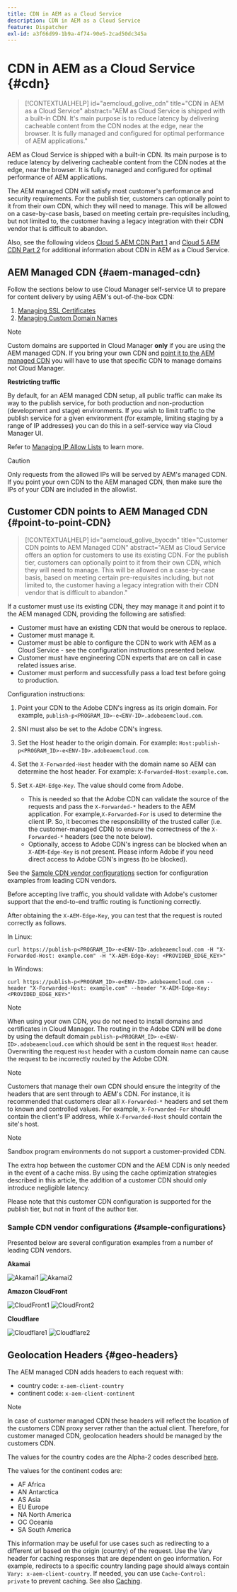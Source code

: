 ```yaml
---
title: CDN in AEM as a Cloud Service
description: CDN in AEM as a Cloud Service
feature: Dispatcher
exl-id: a3f66d99-1b9a-4f74-90e5-2cad50dc345a
---
```

# CDN in AEM as a Cloud Service {#cdn}

>[!CONTEXTUALHELP]
>id="aemcloud_golive_cdn"
>title="CDN in AEM as a Cloud Service"
>abstract="AEM as Cloud Service is shipped with a built-in CDN. It's main purpose is to reduce latency by delivering cacheable content from the CDN nodes at the edge, near the browser. It is fully managed and configured for optimal performance of AEM applications."

AEM as Cloud Service is shipped with a built-in CDN. Its main purpose is to reduce latency by delivering cacheable content from the CDN nodes at the edge, near the browser. It is fully managed and configured for optimal performance of AEM applications.

The AEM managed CDN will satisfy most customer's performance and security requirements. For the publish tier, customers can optionally point to it from their own CDN, which they will need to manage. This will be allowed on a case-by-case basis, based on meeting certain pre-requisites including, but not limited to, the customer having a legacy integration with their CDN vendor that is difficult to abandon.

Also, see the following videos [Cloud 5 AEM CDN Part 1](https://experienceleague.adobe.com/docs/experience-manager-learn/cloud-service/cloud-5/cloud5-aem-cdn-part1.html) and [Cloud 5 AEM CDN Part 2](https://experienceleague.adobe.com/docs/experience-manager-learn/cloud-service/cloud-5/cloud5-aem-cdn-part2.html) for additional information about CDN in AEM as a Cloud Service.

## AEM Managed CDN  {#aem-managed-cdn}

Follow the sections below to use Cloud Manager self-service UI to prepare for content delivery by using AEM's out-of-the-box CDN:

1. [Managing SSL Certificates](/help/implementing/cloud-manager/managing-ssl-certifications/introduction.md)
1. [Managing Custom Domain Names](/help/implementing/cloud-manager/custom-domain-names/introduction.md)

>[!NOTE]
>
>Custom domains are supported in Cloud Manager **only** if you are using the AEM managed CDN. If you bring your own CDN and [point it to the AEM managed CDN](#point-to-point-CDN) you will have to use that specific CDN to manage domains not Cloud Manager.

**Restricting traffic**

By default, for an AEM managed CDN setup, all public traffic can make its way to the publish service, for both production and non-production (development and stage) environments. If you wish to limit traffic to the publish service for a given environment (for example, limiting staging by a range of IP addresses) you can do this in a self-service way via Cloud Manager UI.

Refer to [Managing IP Allow Lists](/help/implementing/cloud-manager/ip-allow-lists/introduction.md) to learn more.

>[!CAUTION]
>
>Only requests from the allowed IPs will be served by AEM's managed CDN. If you point your own CDN to the AEM managed CDN, then make sure the IPs of your CDN are included in the allowlist.

## Customer CDN points to AEM Managed CDN {#point-to-point-CDN}

>[!CONTEXTUALHELP]
>id="aemcloud_golive_byocdn"
>title="Customer CDN points to AEM Managed CDN"
>abstract="AEM as Cloud Service offers an option for customers to use its existing CDN. For the publish tier, customers can optionally point to it from their own CDN, which they will need to manage. This will be allowed on a case-by-case basis, based on meeting certain pre-requisites including, but not limited to, the customer having a legacy integration with their CDN vendor that is difficult to abandon."

If a customer must use its existing CDN, they may manage it and point it to the AEM managed CDN, providing the following are satisfied:

* Customer must have an existing CDN that would be onerous to replace.
* Customer must manage it.
* Customer must be able to configure the CDN to work with AEM as a Cloud Service - see the configuration instructions presented below.
* Customer must have engineering CDN experts that are on call in case related issues arise.
* Customer must perform and successfully pass a load test before going to production.

Configuration instructions:

1. Point your CDN to the Adobe CDN's ingress as its origin domain. For example, `publish-p<PROGRAM_ID>-e<ENV-ID>.adobeaemcloud.com`.
1. SNI must also be set to the Adobe CDN's ingress.
1. Set the Host header to the origin domain. For example: `Host:publish-p<PROGRAM_ID>-e<ENV-ID>.adobeaemcloud.com`.
1. Set the `X-Forwarded-Host` header with the domain name so AEM can determine the host header. For example: `X-Forwarded-Host:example.com`.
1. Set `X-AEM-Edge-Key`. The value should come from Adobe.

   * This is needed so that the Adobe CDN can validate the source of the requests and pass the `X-Forwarded-*` headers to the AEM application. For example,`X-Forwarded-For` is used to determine the client IP. So, it becomes the responsibility of the trusted caller (i.e. the customer-managed CDN) to ensure the correctness of the `X-Forwarded-*` headers (see the note below).
   * Optionally, access to Adobe CDN's ingress can be blocked when an `X-AEM-Edge-Key` is not present. Please inform Adobe if you need direct access to Adobe CDN's ingress (to be blocked).

See the [Sample CDN vendor configurations](#sample-configurations) section for configuration examples from leading CDN vendors.

Before accepting live traffic, you should validate with Adobe's customer support that the end-to-end traffic routing is functioning correctly.

After obtaining the `X-AEM-Edge-Key`, you can test that the request is routed correctly as follows.

In Linux:

```
curl https://publish-p<PROGRAM_ID>-e<ENV-ID>.adobeaemcloud.com -H "X-Forwarded-Host: example.com" -H "X-AEM-Edge-Key: <PROVIDED_EDGE_KEY>"

```

In Windows:

```
curl https://publish-p<PROGRAM_ID>-e<ENV-ID>.adobeaemcloud.com --header "X-Forwarded-Host: example.com" --header "X-AEM-Edge-Key: <PROVIDED_EDGE_KEY>"

```

>[!NOTE]
>
>When using your own CDN, you do not need to install domains and certificates in Cloud Manager. The routing in the Adobe CDN will be done by using the default domain `publish-p<PROGRAM_ID>-e<ENV-ID>.adobeaemcloud.com` which should be sent in the request `Host` header. Overwriting the request `Host` header with a custom domain name can cause the request to be incorrectly routed by the Adobe CDN.


>[!NOTE]
>
>Customers that manage their own CDN should ensure the integrity of the headers that are sent through to AEM's CDN. For instance, it is recommended that customers clear all `X-Forwarded-*` headers and set them to known and controlled values. For example, `X-Forwarded-For` should contain the client's IP address, while `X-Forwarded-Host` should contain the site's host.

>[!NOTE]
>
>Sandbox program environments do not support a customer-provided CDN.

The extra hop between the customer CDN and the AEM CDN is only needed in the event of a cache miss. By using the cache optimization strategies described in this article, the addition of a customer CDN should only introduce negligible latency.

Please note that this customer CDN configuration is supported for the publish tier, but not in front of the author tier.

### Sample CDN vendor configurations {#sample-configurations}

Presented below are several configuration examples from a number of leading CDN vendors.

**Akamai**

![Akamai1](assets/akamai1.png "Akamai")
![Akamai2](assets/akamai2.png "Akamai")

**Amazon CloudFront**

![CloudFront1](assets/cloudfront1.png "Amazon CloudFront")
![CloudFront2](assets/cloudfront2.png "Amazon CloudFront")

**Cloudflare**

![Cloudflare1](assets/cloudflare1.png "Cloudflare")
![Cloudflare2](assets/cloudflare2.png "Cloudflare")

## Geolocation Headers {#geo-headers}

The AEM managed CDN adds headers to each request with:

* country code: `x-aem-client-country`
* continent code: `x-aem-client-continent`

>[!NOTE]
>
>In case of customer managed CDN these headers will reflect the location of the customers CDN proxy server rather than the actual client.  Therefore, for customer managed CDN, geolocation headers should be managed by the customers CDN.  

The values for the country codes are the Alpha-2 codes described [here](https://en.wikipedia.org/wiki/ISO_3166-1).

The values for the continent codes are:

* AF Africa
* AN Antarctica
* AS Asia
* EU Europe
* NA North America
* OC Oceania
* SA South America

This information may be useful for use cases such as redirecting to a different url based on the origin (country) of the request. Use the Vary header for caching responses that are dependent on geo information. For example, redirects to a specific country landing page should always contain `Vary: x-aem-client-country`. If needed, you can use `Cache-Control: private` to prevent caching. See also [Caching](/help/implementing/dispatcher/caching.md#html-text).
